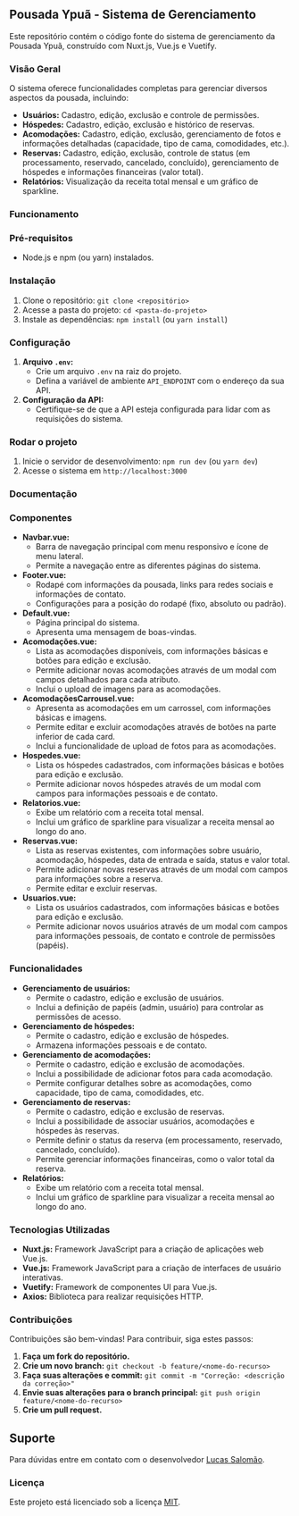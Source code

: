 ## Pousada Ypuã - Sistema de Gerenciamento

Este repositório contém o código fonte do sistema de gerenciamento da Pousada Ypuã, construído com Nuxt.js, Vue.js e Vuetify.

### Visão Geral

O sistema oferece funcionalidades completas para gerenciar diversos aspectos da pousada, incluindo:

- **Usuários:** Cadastro, edição, exclusão e controle de permissões.
- **Hóspedes:** Cadastro, edição, exclusão e histórico de reservas.
- **Acomodações:** Cadastro, edição, exclusão, gerenciamento de fotos e informações detalhadas (capacidade, tipo de cama, comodidades, etc.).
- **Reservas:** Cadastro, edição, exclusão, controle de status (em processamento, reservado, cancelado, concluído), gerenciamento de hóspedes e informações financeiras (valor total).
- **Relatórios:** Visualização da receita total mensal e um gráfico de sparkline.

### Funcionamento




### Pré-requisitos

- Node.js e npm (ou yarn) instalados.

### Instalação

1. Clone o repositório: `git clone <repositório>`
2. Acesse a pasta do projeto: `cd <pasta-do-projeto>`
3. Instale as dependências: `npm install` (ou `yarn install`)

### Configuração

1. **Arquivo `.env`:**
    - Crie um arquivo `.env` na raiz do projeto.
    - Defina a variável de ambiente `API_ENDPOINT` com o endereço da sua API.
2. **Configuração da API:**
    - Certifique-se de que a API esteja configurada para lidar com as requisições do sistema.

### Rodar o projeto

1. Inicie o servidor de desenvolvimento: `npm run dev` (ou `yarn dev`)
2. Acesse o sistema em `http://localhost:3000`

### Documentação

### Componentes

- **Navbar.vue:**
    - Barra de navegação principal com menu responsivo e ícone de menu lateral.
    - Permite a navegação entre as diferentes páginas do sistema.
- **Footer.vue:**
    - Rodapé com informações da pousada, links para redes sociais e informações de contato.
    - Configurações para a posição do rodapé (fixo, absoluto ou padrão).
- **Default.vue:**
    - Página principal do sistema.
    - Apresenta uma mensagem de boas-vindas.
- **Acomodações.vue:**
    - Lista as acomodações disponíveis, com informações básicas e botões para edição e exclusão.
    - Permite adicionar novas acomodações através de um modal com campos detalhados para cada atributo.
    - Inclui o upload de imagens para as acomodações.
- **AcomodaçõesCarrousel.vue:**
    - Apresenta as acomodações em um carrossel, com informações básicas e imagens.
    - Permite editar e excluir acomodações através de botões na parte inferior de cada card.
    - Inclui a funcionalidade de upload de fotos para as acomodações.
- **Hospedes.vue:**
    - Lista os hóspedes cadastrados, com informações básicas e botões para edição e exclusão.
    - Permite adicionar novos hóspedes através de um modal com campos para informações pessoais e de contato.
- **Relatorios.vue:**
    - Exibe um relatório com a receita total mensal.
    - Inclui um gráfico de sparkline para visualizar a receita mensal ao longo do ano.
- **Reservas.vue:**
    - Lista as reservas existentes, com informações sobre usuário, acomodação, hóspedes, data de entrada e saída, status e valor total.
    - Permite adicionar novas reservas através de um modal com campos para informações sobre a reserva.
    - Permite editar e excluir reservas.
- **Usuarios.vue:**
    - Lista os usuários cadastrados, com informações básicas e botões para edição e exclusão.
    - Permite adicionar novos usuários através de um modal com campos para informações pessoais, de contato e controle de permissões (papéis).

### Funcionalidades

- **Gerenciamento de usuários:**
    - Permite o cadastro, edição e exclusão de usuários.
    - Inclui a definição de papéis (admin, usuário) para controlar as permissões de acesso.
- **Gerenciamento de hóspedes:**
    - Permite o cadastro, edição e exclusão de hóspedes.
    - Armazena informações pessoais e de contato.
- **Gerenciamento de acomodações:**
    - Permite o cadastro, edição e exclusão de acomodações.
    - Inclui a possibilidade de adicionar fotos para cada acomodação.
    - Permite configurar detalhes sobre as acomodações, como capacidade, tipo de cama, comodidades, etc.
- **Gerenciamento de reservas:**
    - Permite o cadastro, edição e exclusão de reservas.
    - Inclui a possibilidade de associar usuários, acomodações e hóspedes às reservas.
    - Permite definir o status da reserva (em processamento, reservado, cancelado, concluído).
    - Permite gerenciar informações financeiras, como o valor total da reserva.
- **Relatórios:**
    - Exibe um relatório com a receita total mensal.
    - Inclui um gráfico de sparkline para visualizar a receita mensal ao longo do ano.

### Tecnologias Utilizadas

- **Nuxt.js:** Framework JavaScript para a criação de aplicações web Vue.js.
- **Vue.js:** Framework JavaScript para a criação de interfaces de usuário interativas.
- **Vuetify:** Framework de componentes UI para Vue.js.
- **Axios:** Biblioteca para realizar requisições HTTP.

### Contribuições

Contribuições são bem-vindas! Para contribuir, siga estes passos:

1. **Faça um fork do repositório.**
2. **Crie um novo branch:** `git checkout -b feature/<nome-do-recurso>`
3. **Faça suas alterações e commit:** `git commit -m "Correção: <descrição da correção>"`
4. **Envie suas alterações para o branch principal:** `git push origin feature/<nome-do-recurso>`
5. **Crie um pull request.**

## Suporte

Para dúvidas entre em contato com o desenvolvedor [Lucas Salomão](lucastadeusalomao@gmail.com).

### Licença

Este projeto está licenciado sob a licença [MIT](https://console.cloud.google.com/LICENSE).